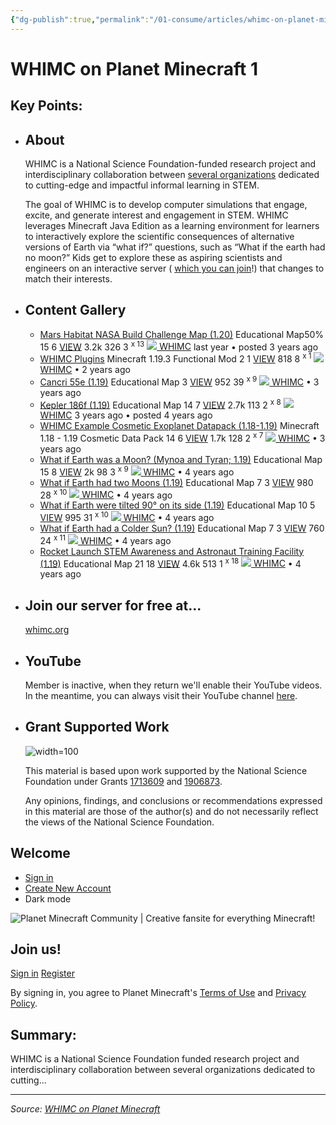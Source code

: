 ```yaml
---
{"dg-publish":true,"permalink":"/01-consume/articles/whimc-on-planet-minecraft-1/","title":"WHIMC on Planet Minecraft"}
---
```



# WHIMC on Planet Minecraft 1

## Key Points:
- ## About
	WHIMC is a National Science Foundation-funded research project and interdisciplinary collaboration between [several organizations](https://whimcproject.web.illinois.edu/about/affiliations/) dedicated to cutting-edge and impactful informal learning in STEM.  
	  
	The goal of WHIMC is to develop computer simulations that engage, excite, and generate interest and engagement in STEM. WHIMC leverages Minecraft Java Edition as a learning environment for learners to interactively explore the scientific consequences of alternative versions of Earth via “what if?” questions, such as “What if the earth had no moon?” Kids get to explore these as aspiring scientists and engineers on an interactive server ( [which you can join](https://whimcproject.web.illinois.edu/sign-up-for-our-server/)!) that changes to match their interests.
- ## Content Gallery
	- [Mars Habitat NASA Build Challenge Map (1.20)](https://www.planetminecraft.com/project/mars-habitat-nasa-build-challenge-map-1-19/ "Mars Habitat NASA Build Challenge Map (1.20) Minecraft Map & Project") Educational Map50% 15 6 [VIEW](https://www.planetminecraft.com/project/mars-habitat-nasa-build-challenge-map-1-19/ "Mars Habitat NASA Build Challenge Map (1.20) Minecraft Map & Project") 3.2k 326 3 <sup>x 13</sup> [![](https://static.planetminecraft.com/files/avatar/3954212_1.png) WHIMC](https://www.planetminecraft.com/member/whimc/) last year • posted 3 years ago
	- [WHIMC Plugins](https://www.planetminecraft.com/mod/whimc-plugins/ "WHIMC Plugins Minecraft Mod") Minecraft 1.19.3 Functional Mod 2 1 [VIEW](https://www.planetminecraft.com/mod/whimc-plugins/ "WHIMC Plugins Minecraft Mod") 818 8 <sup>x 1</sup> [![](https://static.planetminecraft.com/files/avatar/3954212_1.png) WHIMC](https://www.planetminecraft.com/member/whimc/) • 2 years ago
	- [Cancri 55e (1.19)](https://www.planetminecraft.com/project/cancri-55e/ "Cancri 55e (1.19) Minecraft Map & Project") Educational Map 3 [VIEW](https://www.planetminecraft.com/project/cancri-55e/ "Cancri 55e (1.19) Minecraft Map & Project") 952 39 <sup>x 9</sup> [![](https://static.planetminecraft.com/files/avatar/3954212_1.png) WHIMC](https://www.planetminecraft.com/member/whimc/) • 3 years ago
	- [Kepler 186f (1.19)](https://www.planetminecraft.com/project/kepler-186f/ "Kepler 186f (1.19) Minecraft Map & Project") Educational Map 14 7 [VIEW](https://www.planetminecraft.com/project/kepler-186f/ "Kepler 186f (1.19) Minecraft Map & Project") 2.7k 113 2 <sup>x 8</sup> [![](https://static.planetminecraft.com/files/avatar/3954212_1.png) WHIMC](https://www.planetminecraft.com/member/whimc/) 3 years ago • posted 4 years ago
	- [WHIMC Example Cosmetic Exoplanet Datapack (1.18-1.19)](https://www.planetminecraft.com/data-pack/whimc-example-cosmetic-exoplanet-datapack-1-18/ "WHIMC Example Cosmetic Exoplanet Datapack (1.18-1.19) Minecraft Data Pack") Minecraft 1.18 - 1.19 Cosmetic Data Pack 14 6 [VIEW](https://www.planetminecraft.com/data-pack/whimc-example-cosmetic-exoplanet-datapack-1-18/ "WHIMC Example Cosmetic Exoplanet Datapack (1.18-1.19) Minecraft Data Pack") 1.7k 128 2 <sup>x 7</sup> [![](https://static.planetminecraft.com/files/avatar/3954212_1.png) WHIMC](https://www.planetminecraft.com/member/whimc/) • 3 years ago
	- [What if Earth was a Moon? (Mynoa and Tyran; 1.19)](https://www.planetminecraft.com/project/what-if-earth-was-a-moon/ "What if Earth was a Moon? (Mynoa and Tyran; 1.19) Minecraft Map & Project") Educational Map 15 8 [VIEW](https://www.planetminecraft.com/project/what-if-earth-was-a-moon/ "What if Earth was a Moon? (Mynoa and Tyran; 1.19) Minecraft Map & Project") 2k 98 3 <sup>x 9</sup> [![](https://static.planetminecraft.com/files/avatar/3954212_1.png) WHIMC](https://www.planetminecraft.com/member/whimc/) • 4 years ago
	- [What if Earth had two Moons (1.19)](https://www.planetminecraft.com/project/what-if-earth-had-two-moons/ "What if Earth had two Moons (1.19) Minecraft Map & Project") Educational Map 7 3 [VIEW](https://www.planetminecraft.com/project/what-if-earth-had-two-moons/ "What if Earth had two Moons (1.19) Minecraft Map & Project") 980 28 <sup>x 10</sup> [![](https://static.planetminecraft.com/files/avatar/3954212_1.png) WHIMC](https://www.planetminecraft.com/member/whimc/) • 4 years ago
	- [What if Earth were tilted 90° on its side (1.19)](https://www.planetminecraft.com/project/what-if-earth-were-tilted-90-on-its-side/ "What if Earth were tilted 90° on its side (1.19) Minecraft Map & Project") Educational Map 10 5 [VIEW](https://www.planetminecraft.com/project/what-if-earth-were-tilted-90-on-its-side/ "What if Earth were tilted 90° on its side (1.19) Minecraft Map & Project") 995 31 <sup>x 10</sup> [![](https://static.planetminecraft.com/files/avatar/3954212_1.png) WHIMC](https://www.planetminecraft.com/member/whimc/) • 4 years ago
	- [What if Earth had a Colder Sun? (1.19)](https://www.planetminecraft.com/project/what-if-earth-had-a-colder-sun/ "What if Earth had a Colder Sun? (1.19) Minecraft Map & Project") Educational Map 7 3 [VIEW](https://www.planetminecraft.com/project/what-if-earth-had-a-colder-sun/ "What if Earth had a Colder Sun? (1.19) Minecraft Map & Project") 760 24 <sup>x 11</sup> [![](https://static.planetminecraft.com/files/avatar/3954212_1.png) WHIMC](https://www.planetminecraft.com/member/whimc/) • 4 years ago
	- [Rocket Launch STEM Awareness and Astronaut Training Facility (1.19)](https://www.planetminecraft.com/project/rocket-launch-5418059/ "Rocket Launch STEM Awareness and Astronaut Training Facility (1.19) Minecraft Map & Project") Educational Map 21 18 [VIEW](https://www.planetminecraft.com/project/rocket-launch-5418059/ "Rocket Launch STEM Awareness and Astronaut Training Facility (1.19) Minecraft Map & Project") 4.6k 513 1 <sup>x 18</sup> [![](https://static.planetminecraft.com/files/avatar/3954212_1.png) WHIMC](https://www.planetminecraft.com/member/whimc/) • 4 years ago
- ## Join our server for free at...
	[whimc.org](http://whimc.org/)
- ## YouTube
	Member is inactive, when they return we'll enable their YouTube videos. In the meantime, you can always visit their YouTube channel [here](https://www.youtube.com/channel/UCGuxfNsO2BawUgvNypFpkhA).
- ## Grant Supported Work
	![width=100](https://publish.illinois.edu/whimc-project/files/2018/06/NSF_4-Color_bitmap_Logo-298x300.png)  
	  
	This material is based upon work supported by the National Science Foundation under Grants [1713609](https://www.nsf.gov/awardsearch/showAward?AWD_ID=1713609) and [1906873](https://www.nsf.gov/awardsearch/showAward?AWD_ID=1906873).  
	  
	Any opinions, findings, and conclusions or recommendations expressed in this material are those of the author(s) and do not necessarily reflect the views of the National Science Foundation.

## Welcome

- [Sign in](https://www.planetminecraft.com/account/sign_in/ "Sign in")
- [Create New Account](https://www.planetminecraft.com/account/create/ "Join us")
- Dark mode

![](https://www.planetminecraft.com/images/layout/themes/modern/planetminecraft_logo.png "Planet Minecraft Community | Creative fansite for everything Minecraft!")

## Join us!

[Sign in](https://www.planetminecraft.com/account/sign_in/ "Sign in with existing account") [Register](https://www.planetminecraft.com/account/create/ "Create new account")  
  

By signing in, you agree to Planet Minecraft's [Terms of Use](https://www.planetminecraft.com/terms_of_use "Terms of Use") and [Privacy Policy](https://www.planetminecraft.com/privacy_policy/ "Privacy Policy").

## Summary:
WHIMC is a National Science Foundation funded research project and interdisciplinary collaboration between several organizations dedicated to cutting...

---

*Source: [WHIMC on Planet Minecraft](https://www.planetminecraft.com/member/whimc/)*
